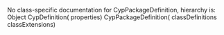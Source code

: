 No class-specific documentation for CypPackageDefinition, hierarchy is: 
Object
  CypDefinition( properties)
    CypPackageDefinition( classDefinitions classExtensions)
